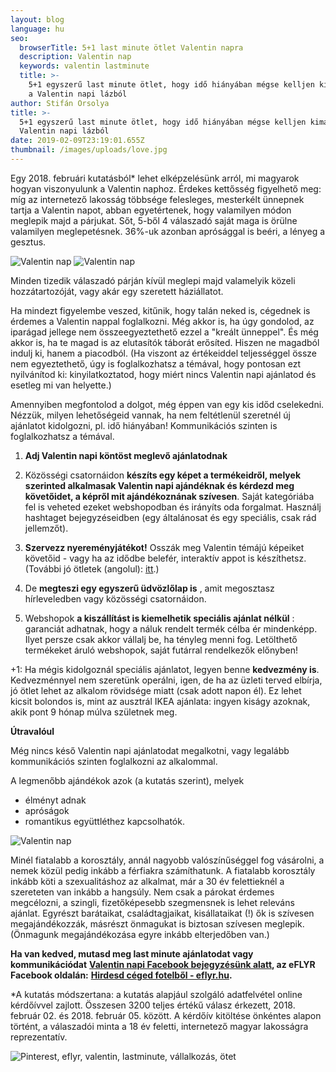 ```yaml
---
layout: blog
language: hu
seo:
  browserTitle: 5+1 last minute ötlet Valentin napra
  description: Valentin nap
  keywords: valentin lastminute
  title: >-
    5+1 egyszerű last minute ötlet, hogy idő hiányában mégse kelljen kimaradjál
    a Valentin napi lázból
author: Stifán Orsolya
title: >-
  5+1 egyszerű last minute ötlet, hogy idő hiányában mégse kelljen kimaradjál a
  Valentin napi lázból
date: 2019-02-09T23:19:01.655Z
thumbnail: /images/uploads/love.jpg
---
```

Egy 2018. februári kutatásból* lehet elképzelésünk arról, mi magyarok hogyan viszonyulunk a Valentin naphoz. Érdekes kettősség figyelhető meg: míg az internetező lakosság többsége felesleges, mesterkélt ünnepnek tartja a Valentin napot, abban egyetértenek, hogy valamilyen módon meglepik majd a párjukat. Sőt, 5-ből 4 válaszadó saját maga is örülne valamilyen meglepetésnek. 36%-uk azonban aprósággal is beéri, a lényeg a gesztus.

<img src="/images/uploads/valentin_1.jpg" alt="Valentin nap" />

<img src="/images/uploads/valentin_2.jpg" alt="Valentin nap" />

Minden tizedik válaszadó párján kívül meglepi majd valamelyik közeli hozzátartozóját, vagy akár egy szeretett háziállatot.

Ha mindezt figyelembe veszed, kitűnik, hogy talán neked is, cégednek is érdemes a Valentin nappal foglalkozni. Még akkor is, ha úgy gondolod, az iparágad jellege nem összeegyeztethető ezzel a "kreált ünneppel". És még akkor is, ha te magad is az elutasítók táborát erősíted. Hiszen ne magadból indulj ki, hanem a piacodból. (Ha viszont az értékeiddel teljességgel össze nem egyeztethető, úgy is foglalkozhatsz a témával, hogy pontosan ezt nyilvánítod ki: kinyilatkoztatod, hogy miért nincs Valentin napi ajánlatod és esetleg mi van helyette.)

Amennyiben megfontolod a dolgot, még éppen van egy kis időd cselekedni. Nézzük, milyen lehetőségeid vannak, ha nem feltétlenül szeretnél új ajánlatot kidolgozni, pl. idő hiányában! Kommunikációs szinten is foglalkozhatsz a témával.

1. **Adj Valentin napi köntöst meglevő ajánlatodnak**

<a data-pin-do="embedPin" data-pin-lang="hu" data-pin-terse="true" href="https://www.pinterest.com/pin/641059328187146067/"></a>
<a data-pin-do="embedPin" data-pin-lang="hu" data-pin-terse="true" href="https://www.pinterest.com/pin/641059328187146089/"></a>

2. Közösségi csatornáidon **készíts egy képet a termékeidről, melyek szerinted alkalmasak Valentin napi ajándéknak és kérdezd meg követőidet, a képről mit ajándékoznának szívesen**. Saját kategóriába fel is veheted ezeket webshopodban és irányíts oda forgalmat. Használj hashtaget bejegyzéseidben (egy általánosat és egy speciális, csak rád jellemzőt).

<a data-pin-do="embedPin" data-pin-lang="hu" data-pin-terse="true" href="https://www.pinterest.com/pin/641059328187282486/"></a>

3. **Szervezz nyereményjátékot!** Osszák meg Valentin témájú képeiket követőid - vagy ha az idődbe belefér, interaktív appot is készíthetsz. (További jó ötletek (angolul): [itt](https://www.shortstack.com/valentines-day-facebook-contest-ideas).)

<a data-pin-do="embedPin" data-pin-lang="hu" data-pin-terse="true" href="https://www.pinterest.com/pin/641059328187282546/"></a>
<a data-pin-do="embedPin" data-pin-lang="hu" data-pin-terse="true" href="https://www.pinterest.com/pin/641059328187290548/"></a>

4. De **megteszi egy egyszerű üdvözlőlap is** , amit megosztasz hírleveledben vagy közösségi csatornáidon.

<a data-pin-do="embedPin" data-pin-lang="hu" data-pin-terse="true" href="https://www.pinterest.com/pin/641059328187146666/"></a>

5. Webshopok **a kiszállítást is kiemelhetik speciális ajánlat nélkül** : garanciát adhatnak, hogy a náluk rendelt termék célba ér mindenképp. Ilyet persze csak akkor vállalj be, ha tényleg menni fog. Letölthető termékeket áruló webshopok, saját futárral rendelkezők előnyben!

+1: Ha mégis kidolgoznál speciális ajánlatot, legyen benne **kedvezmény is**. Kedvezménnyel nem szeretünk operálni, igen, de ha az üzleti terved elbírja, jó ötlet lehet az alkalom rövidsége miatt (csak adott napon él). Ez lehet kicsit bolondos is, mint az ausztrál IKEA ajánlata: ingyen kiságy azoknak, akik pont 9 hónap múlva születnek meg.

<a data-pin-do="embedPin" data-pin-lang="hu" data-pin-terse="true" href="https://www.pinterest.com/pin/641059328187146134/"></a> 

**Útravalóul**

Még nincs késő Valentin napi ajánlatodat megalkotni, vagy legalább kommunikációs szinten foglalkozni az alkalommal.

A legmenőbb ajándékok azok (a kutatás szerint), melyek

* élményt adnak
* apróságok
* romantikus együttléthez kapcsolhatók.

<img src="/images/uploads/valentin_3.jpg" alt="Valentin nap" />

Minél fiatalabb a korosztály, annál nagyobb valószínűséggel fog vásárolni, a nemek közül pedig inkább a férfiakra számíthatunk. A fiatalabb korosztály inkább köti a szexualitáshoz az alkalmat, már a 30 év felettieknél a szereteten van inkább a hangsúly. Nem csak a párokat érdemes megcélozni, a szingli, fizetőképesebb szegmensnek is lehet releváns ajánlat. Egyrészt barátaikat, családtagjaikat, kisállataikat (!) ők is szívesen megajándékozzák, másrészt önmagukat is biztosan szívesen meglepik. (Önmagunk megajándékozása egyre inkább elterjedőben van.)

<a data-pin-do="embedPin" data-pin-lang="hu" data-pin-terse="true" href="https://www.pinterest.com/pin/641059328187285497/"></a>

**Ha van kedved, mutasd meg last minute ajánlatodat vagy kommunikációdat** [**Valentin napi Facebook bejegyzésünk alatt**](https://www.facebook.com/eflyr/photos/a.2134041413284305/2184324214922691/?type=3&theater)**, az eFLYR Facebook oldalán:** [**Hirdesd céged fotelből - eflyr.hu**](https://www.facebook.com/eflyr/)**.** 

\*A kutatás módszertana: a kutatás alapjául szolgáló adatfelvétel online kérdőívvel zajlott. Összesen 3200 teljes értékű válasz érkezett, 2018. február 02. és 2018. február 05. között. A kérdőív kitöltése önkéntes alapon történt, a válaszadói minta a 18 év feletti, internetező magyar lakosságra reprezentatív.

![Pinterest, eflyr, valentin, lastminute, vállalkozás, ötet](/images/uploads/5_valentin.jpg "Pinterest, eflyr, valentin, lastminute, vállalkozás, ötet")
